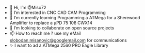 - 👋 Hi, I’m @Miso72
- 👀 I’m interested in CNC CAD CAM Programming
- 🌱 I’m currently learning Programming a ATMega for a Sherewood Amplifier to replace a µPD 75 108 CWX14
- 💞️ I’m looking to collaborate on open source projects
- 📫 How to reach me ? use my eMail slobodan.misanovic@googlemail.com for communications
- ✨ I want to ad a ATMega 2560 PRO Eagle Library
